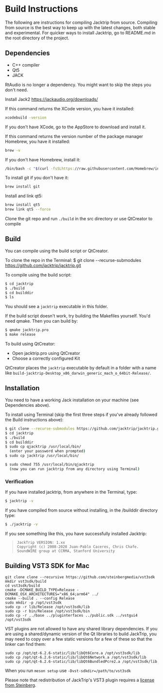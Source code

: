 # Build Instructions

The following are instructions for compiling Jacktrip from source.  Compiling
from source is the best way to keep up with the latest changes, both stable and
experimental.  For quicker ways to install Jacktrip, go to README.md in the root
directory of the project.

## Dependencies
- C++ compiler
- Qt5
- JACK

RtAudio is no longer a dependency.
You might want to skip the steps you don't need.
 
Install Jack2 https://jackaudio.org/downloads/

If this command returns the XCode version, you have it installed:
```sh
xcodebuild -version
```
If you don't have XCode, go to the AppStore to download and install it.

If this command returns the version number of the package manager Homebrew, you have it installed:
```sh
brew -v
```
If you don't have Homebrew, install it:
```sh
/bin/bash -c "$(curl -fsSLhttps://raw.githubusercontent.com/Homebrew/install/master/install.sh)"
```

To install git if you don't have it:
```sh
brew install git
```

Install and link qt5:
```sh
brew install qt5
brew link qt5 --force
```

Clone the git repo and run `./build` in the src directory or use QtCreator to compile

## Build
You can compile using the build script or QtCreator.

To clone the repo in the Terminal:
$ git clone --recurse-submodules https://github.com/jacktrip/jacktrip.git

To compile using the build script:
```sh
$ cd jacktrip
$ ./build
$ cd builddir
$ ls
```

You should see a `jacktrip` executable in this folder.

If the build script doesn't work, try building
the Makefiles yourself. You'd need qmake. Then you can build by:

```sh
$ qmake jacktrip.pro
$ make release
```

To build using QtCreator:

  * Open jacktrip.pro using QtCreator
  * Choose a correctly configured Kit

QtCreator places the `jacktrip` executable by default in a folder
with a name like `build-jacktrip-Desktop_x86_darwin_generic_mach_o_64bit-Release/`.

## Installation
You need to have a working Jack installation on your machine (see Dependencies above).

To install using Terminal (skip the first three steps if you've already followed
the Build instructions above):

```sh
$ git clone --recurse-submodules https://github.com/jacktrip/jacktrip.git
$ cd jacktrip
$ ./build
$ cd builddir
$ sudo cp qjacktrip /usr/local/bin/
  (enter your password when prompted)
$ sudo cp jacktrip /usr/local/bin/

$ sudo chmod 755 /usr/local/bin/qjacktrip
  (now you can run jacktrip from any directory using Terminal)
```
  
### Verification

If you have installed jacktrip, from anywhere in the Terminal, type:
```sh
$ jacktrip -v
```

If you have compiled from source without installing, in the /builddir directory type:
```sh
$ ./jacktrip -v
```

If you see something like this, you have successfully installed Jacktrip:

>     JackTrip VERSION: 1.xx
>     Copyright (c) 2008-2020 Juan-Pablo Caceres, Chris Chafe.
>     SoundWIRE group at CCRMA, Stanford University

## Building VST3 SDK for Mac

```
git clone clone --recursive https://github.com/steinbergmedia/vst3sdk
mkdir vst3sdk/build
cd vst3sdk/build
cmake -DCMAKE_BUILD_TYPE=Release -DCMAKE_OSX_ARCHITECTURES="x86_64;arm64" ../
cmake --build . --config Release
sudo mkdir -p /opt/vst3sdk
sudo cp -r lib/Release /opt/vst3sdk/lib
sudo cp -r bin/Release /opt/vst3sdk/bin
sudo cp -r ../base ../pluginterfaces ../public.sdk ../vstgui4 /opt/vst3sdk
```

VST plugins are not allowed to have any shared library dependencies. If you
are using a shared/dynamic version of the Qt libraries to build JackTrip,
you may need to copy over a few static versions for a few of these so that
the linker can find them:

```
sudo cp /opt/qt-6.2.6-static/lib/libQt6Core.a /opt/vst3sdk/lib
sudo cp /opt/qt-6.2.6-static/lib/libQt6Network.a /opt/vst3sdk/lib
sudo cp /opt/qt-6.2.6-static/lib/libQt6BundledPcre2.a /opt/vst3sdk/lib
```

When you run `meson setup` use `-Dvst-sdkdir=/path/to/vst3sdk`

Please note that redistribution of JackTrip's VST3 plugin requires a
[license from Steinberg](https://www.steinberg.net/developers/).
